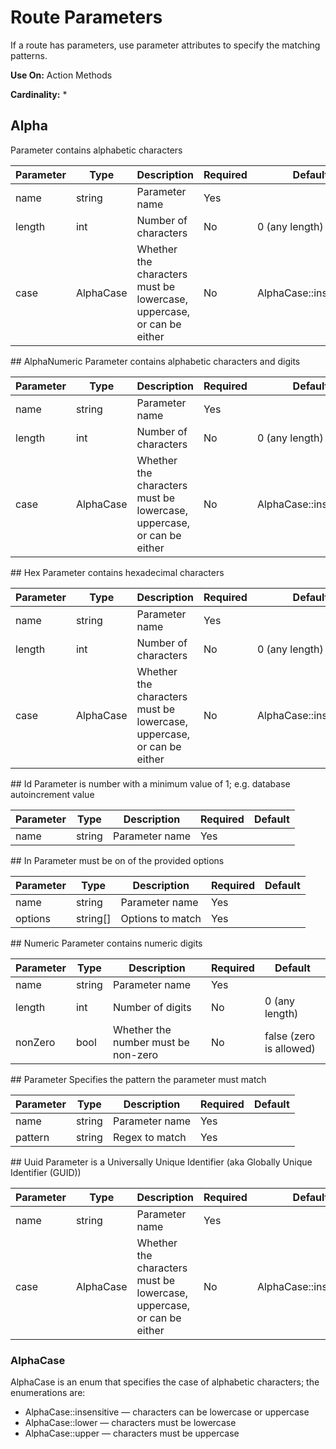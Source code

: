 # Route Parameters

If a route has parameters, use parameter attributes to specify the matching patterns.

**Use On:** Action Methods

**Cardinality:** *

## Alpha
Parameter contains alphabetic characters
<table>
    <thead>
        <tr>
            <th>Parameter</th>
            <th>Type</th>
            <th>Description</th>
            <th>Required</th>
            <th>Default</th>
        </tr>
    </thead>
    <tbody>
        <tr>
            <td>name</td>
            <td>string</td>
            <td>Parameter name</td>
            <td>Yes</td>
            <td></td>
        </tr>
        <tr>
            <td>length</td>
            <td>int</td>
            <td>Number of characters</td>
            <td>No</td>
            <td>0 (any length)</td>
        </tr>
        <tr>
            <td>case</td>
            <td>AlphaCase</td>
            <td>Whether the characters must be lowercase, uppercase, or can be either</td>
            <td>No</td>
            <td>AlphaCase::insensitive</td>
        </tr>
    </tbody>
</table>
## AlphaNumeric
Parameter contains alphabetic characters and digits
<table>
    <thead>
        <tr>
            <th>Parameter</th>
            <th>Type</th>
            <th>Description</th>
            <th>Required</th>
            <th>Default</th>
        </tr>
    </thead>
    <tbody>
        <tr>
            <td>name</td>
            <td>string</td>
            <td>Parameter name</td>
            <td>Yes</td>
            <td></td>
        </tr>
        <tr>
            <td>length</td>
            <td>int</td>
            <td>Number of characters</td>
            <td>No</td>
            <td>0 (any length)</td>
        </tr>
        <tr>
            <td>case</td>
            <td>AlphaCase</td>
            <td>Whether the characters must be lowercase, uppercase, or can be either</td>
            <td>No</td>
            <td>AlphaCase::insensitive</td>
        </tr>
    </tbody>
</table>
## Hex
Parameter contains hexadecimal characters
<table>
    <thead>
        <tr>
            <th>Parameter</th>
            <th>Type</th>
            <th>Description</th>
            <th>Required</th>
            <th>Default</th>
        </tr>
    </thead>
    <tbody>
        <tr>
            <td>name</td>
            <td>string</td>
            <td>Parameter name</td>
            <td>Yes</td>
            <td></td>
        </tr>
        <tr>
            <td>length</td>
            <td>int</td>
            <td>Number of characters</td>
            <td>No</td>
            <td>0 (any length)</td>
        </tr>
        <tr>
            <td>case</td>
            <td>AlphaCase</td>
            <td>Whether the characters must be lowercase, uppercase, or can be either</td>
            <td>No</td>
            <td>AlphaCase::insensitive</td>
        </tr>
    </tbody>
</table>
## Id
Parameter is number with a minimum value of 1; e.g. database autoincrement value
<table>
    <thead>
        <tr>
            <th>Parameter</th>
            <th>Type</th>
            <th>Description</th>
            <th>Required</th>
            <th>Default</th>
        </tr>
    </thead>
    <tbody>
        <tr>
            <td>name</td>
            <td>string</td>
            <td>Parameter name</td>
            <td>Yes</td>
            <td></td>
        </tr>
    </tbody>
</table>
## In
Parameter must be on of the provided options
<table>
    <thead>
        <tr>
            <th>Parameter</th>
            <th>Type</th>
            <th>Description</th>
            <th>Required</th>
            <th>Default</th>
        </tr>
    </thead>
    <tbody>
        <tr>
            <td>name</td>
            <td>string</td>
            <td>Parameter name</td>
            <td>Yes</td>
            <td></td>
        </tr>
        <tr>
            <td>options</td>
            <td>string[]</td>
            <td>Options to match</td>
            <td>Yes</td>
            <td></td>
        </tr>
    </tbody>
</table>
## Numeric
Parameter contains numeric digits
<table>
    <thead>
        <tr>
            <th>Parameter</th>
            <th>Type</th>
            <th>Description</th>
            <th>Required</th>
            <th>Default</th>
        </tr>
    </thead>
    <tbody>
        <tr>
            <td>name</td>
            <td>string</td>
            <td>Parameter name</td>
            <td>Yes</td>
            <td></td>
        </tr>
        <tr>
            <td>length</td>
            <td>int</td>
            <td>Number of digits</td>
            <td>No</td>
            <td>0 (any length)</td>
        </tr>
        <tr>
            <td>nonZero</td>
            <td>bool</td>
            <td>Whether the number must be non-zero</td>
            <td>No</td>
            <td>false (zero is allowed)</td>
        </tr>
    </tbody>
</table>
## Parameter
Specifies the pattern the parameter must match
<table>
    <thead>
        <tr>
            <th>Parameter</th>
            <th>Type</th>
            <th>Description</th>
            <th>Required</th>
            <th>Default</th>
        </tr>
    </thead>
    <tbody>
        <tr>
            <td>name</td>
            <td>string</td>
            <td>Parameter name</td>
            <td>Yes</td>
            <td></td>
        </tr>
        <tr>
            <td>pattern</td>
            <td>string</td>
            <td>Regex to match</td>
            <td>Yes</td>
            <td></td>
        </tr>
    </tbody>
</table>
## Uuid
Parameter is a Universally Unique Identifier (aka Globally Unique Identifier (GUID))
<table>
    <thead>
        <tr>
            <th>Parameter</th>
            <th>Type</th>
            <th>Description</th>
            <th>Required</th>
            <th>Default</th>
        </tr>
    </thead>
    <tbody>
        <tr>
            <td>name</td>
            <td>string</td>
            <td>Parameter name</td>
            <td>Yes</td>
            <td></td>
        </tr>
        <tr>
            <td>case</td>
            <td>AlphaCase</td>
            <td>Whether the characters must be lowercase, uppercase, or can be either</td>
            <td>No</td>
            <td>AlphaCase::insensitive</td>
        </tr>
    </tbody>
</table>

### AlphaCase
AlphaCase is an enum that specifies the case of alphabetic characters; the enumerations are:

* AlphaCase::insensitive — characters can be lowercase or uppercase
* AlphaCase::lower — characters must be lowercase
* AlphaCase::upper — characters must be uppercase